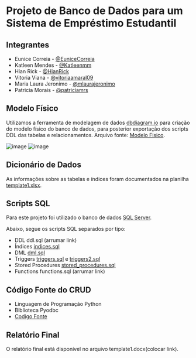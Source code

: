 # Projeto de Banco de Dados para um Sistema de Empréstimo Estudantil

##  Integrantes

* Eunice Correia - [@EuniceCorreia](https://github.com/eunicecorreia)
* Katleen Mendes - [@Katleenmm](https://github.com/katleenmm)
* Hian Rick - [@HianRick](https://github.com/hianrick)
* Vitoria Viana - [@vitoriaamaral09](https://github.com/vitoriaamaral09)
* Maria Laura Jeronimo - [@mlaurajeronimo](https://github.com/mlaurajeronimo)
* Patricia Morais - [@patriciamrs](https://github.com/patriciamrs)

## Modelo Físico 

Utilizamos a ferramenta de modelagem de dados [dbdiagram.io](http://dbdiagram.io) para criação do modelo físico do banco de dados, para posterior exportação dos scripts DDL das tabelas e relacionamentos.
Arquivo fonte: [Modelo Fisico](https://dbdiagram.io/d/673cfebbe9daa85aca0670a3).

![image](https://github.com/user-attachments/assets/9981d966-e22b-4082-b350-da2912cd68bb)
![image](https://github.com/user-attachments/assets/47b12566-9e63-406b-9f43-87c306ecddb8)

## Dicionário de Dados

As informações sobre as tabelas e índices foram documentados na planilha [template1.xlsx](https://github.com/vitoriaamaral09/Banco-de-dados-2/blob/main/excel%20financiamento%20estudantil.xlsx).

## Scripts SQL

Para este projeto foi utilizado o banco de dados [SQL Server](https://www.microsoft.com/pt-br/sql-server/sql-server-downloads).

Abaixo, segue os scripts SQL separados por tipo:

* DDL ddl.sql (arrumar link)
* Índices [indices.sql](https://github.com/vitoriaamaral09/Banco-de-dados-2/blob/main/Indices)
* DML [dml.sql](https://github.com/vitoriaamaral09/Banco-de-dados-2/blob/main/PopularTabelas)
* Triggers [triggers.sql](https://github.com/vitoriaamaral09/Banco-de-dados-2/blob/main/trigger.txt) e [triggers2.sql](https://github.com/vitoriaamaral09/Banco-de-dados-2/blob/main/Trigger%201)
* Stored Procedures [stored_procedures.sql](https://github.com/vitoriaamaral09/Banco-de-dados-2/blob/main/Stored%20Procedure%201)
* Functions functions.sql (arrumar link)

## Código Fonte do CRUD

* Linguagem de Programação Python
* Biblioteca Pyodbc
* [Codigo Fonte](https://github.com/vitoriaamaral09/Banco-de-dados-2/blob/main/CRUD.py)

## Relatório Final

O relatório final está disponível no arquivo template1.docx(colocar link).
